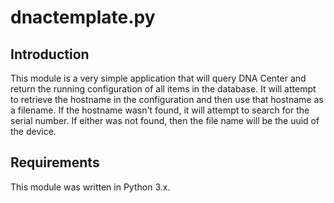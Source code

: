 # dnactemplate.py

## Introduction
This module is a very simple application that will query DNA Center and return the running configuration of all items in the database.   It will attempt to retrieve the hostname in the configuration and then use that hostname as a filename.   If the hostname wasn't found, it will attempt to search for the serial number.   If either was not found, then the file name will be the uuid of the device.

## Requirements
This module was written in Python 3.x.